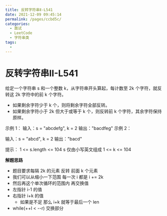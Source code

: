 ```yaml
---
title: 反转字符串Ⅱ-L541
date: 2021-12-09 09:45:14
permalink: /pages/ccbd5c/
categories:
  - 面试
  - LeetCode
  - 字符串类
tags:
  - 
---
```


# 反转字符串Ⅱ-L541

给定一个字符串 s 和一个整数 k，从字符串开头算起，每计数至 2k 个字符，就反转这 2k 字符中的前 k 个字符。
- 如果剩余字符少于 k 个，则将剩余字符全部反转。
- 如果剩余字符小于 2k 但大于或等于 k 个，则反转前 k 个字符，其余字符保持原样。

示例 1：
输入：s = "abcdefg", k = 2
输出："bacdfeg"
示例 2：

输入：s = "abcd", k = 2
输出："bacd"

提示：
1 <= s.length <= 104
s 仅由小写英文组成
1 <= k <= 104

**解题思路**

- 题目要求每隔 2k 的元素 反转 前面 k 个元素
- 我们可以从缩小一下范围 每一次 i 都是 i += 2k
- 然后再这个单次循环的范围内 再交换值
- 左指针 i-1 的值
- 右指针 i+k 的值
  - 如果是不足 那么 i+k 就等于最后一个 len
- while(++l < --r) 交换部分